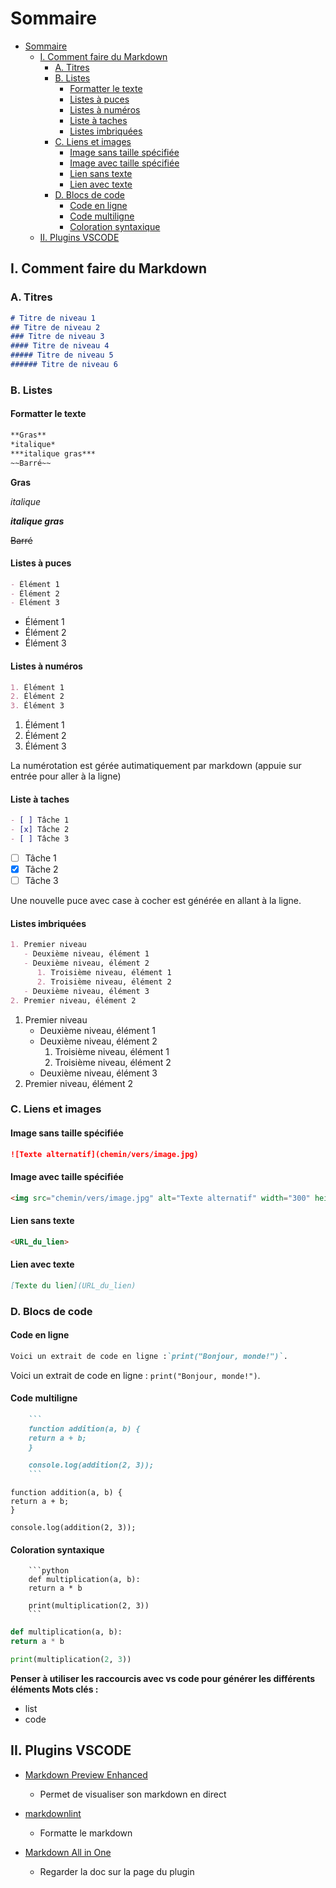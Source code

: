 # Sommaire

- [Sommaire](#sommaire)
  - [I. Comment faire du Markdown](#i-comment-faire-du-markdown)
    - [A. Titres](#a-titres)
    - [B. Listes](#b-listes)
      - [Formatter le texte](#formatter-le-texte)
      - [Listes à puces](#listes-à-puces)
      - [Listes à numéros](#listes-à-numéros)
      - [Liste à taches](#liste-à-taches)
      - [Listes imbriquées](#listes-imbriquées)
    - [C. Liens et images](#c-liens-et-images)
      - [Image sans taille spécifiée](#image-sans-taille-spécifiée)
      - [Image avec taille spécifiée](#image-avec-taille-spécifiée)
      - [Lien sans texte](#lien-sans-texte)
      - [Lien avec texte](#lien-avec-texte)
    - [D. Blocs de code](#d-blocs-de-code)
      - [Code en ligne](#code-en-ligne)
      - [Code multiligne](#code-multiligne)
      - [Coloration syntaxique](#coloration-syntaxique)
  - [II. Plugins VSCODE](#ii-plugins-vscode)

## I. Comment faire du Markdown

### A. Titres

```markdown
# Titre de niveau 1
## Titre de niveau 2
### Titre de niveau 3
#### Titre de niveau 4
##### Titre de niveau 5
###### Titre de niveau 6
```

### B. Listes

#### Formatter le texte

```markdown
**Gras**
*italique*
***italique gras***
~~Barré~~
```

**Gras**

*italique*

***italique gras***

~~Barré~~

#### Listes à puces

```markdown
- Élément 1
- Élément 2
- Élément 3
```

- Élément 1
- Élément 2
- Élément 3

#### Listes à numéros

```markdown
1. Élément 1
2. Élément 2
3. Élément 3
```

1. Élément 1
2. Élément 2
3. Élément 3

La numérotation est gérée autimatiquement par markdown (appuie sur entrée pour aller à la ligne)

#### Liste à taches

```markdown
- [ ] Tâche 1
- [x] Tâche 2
- [ ] Tâche 3
```

- [ ] Tâche 1
- [x] Tâche 2
- [ ] Tâche 3

Une nouvelle puce avec case à cocher est générée en allant à la ligne.

#### Listes imbriquées

```markdown
1. Premier niveau
   - Deuxième niveau, élément 1
   - Deuxième niveau, élément 2
      1. Troisième niveau, élément 1
      2. Troisième niveau, élément 2
   - Deuxième niveau, élément 3
2. Premier niveau, élément 2
```

1. Premier niveau
   - Deuxième niveau, élément 1
   - Deuxième niveau, élément 2
      1. Troisième niveau, élément 1
      2. Troisième niveau, élément 2
   - Deuxième niveau, élément 3
2. Premier niveau, élément 2

### C. Liens et images

#### Image sans taille spécifiée

```markdown
![Texte alternatif](chemin/vers/image.jpg)
```

#### Image avec taille spécifiée

```markdown
<img src="chemin/vers/image.jpg" alt="Texte alternatif" width="300" height="200">
```

#### Lien sans texte

```markdown
<URL_du_lien>
```

#### Lien avec texte

```markdown
[Texte du lien](URL_du_lien)
```

### D. Blocs de code

#### Code en ligne

```markdown
Voici un extrait de code en ligne :`print("Bonjour, monde!")`.
```

Voici un extrait de code en ligne : `print("Bonjour, monde!")`.

#### Code multiligne

```markdown
    ```
    function addition(a, b) {
    return a + b;
    }

    console.log(addition(2, 3));
    ```
```

```
function addition(a, b) {
return a + b;
}

console.log(addition(2, 3));
```

#### Coloration syntaxique

```
    ```python
    def multiplication(a, b):
    return a * b

    print(multiplication(2, 3))
    ```
```

```python
def multiplication(a, b):
return a * b

print(multiplication(2, 3))
```

**Penser à utiliser les raccourcis avec vs code pour générer les différents éléments
Mots clés :**

- list
- code

## II. Plugins VSCODE

- [Markdown Preview Enhanced](https://marketplace.visualstudio.com/items?itemName=shd101wyy.markdown-preview-enhanced)
  - Permet de visualiser son markdown en direct
  
- [markdownlint](https://marketplace.visualstudio.com/items?itemName=DavidAnson.vscode-markdownlint)
  - Formatte le markdown

- [Markdown All in One](https://marketplace.visualstudio.com/items?itemName=yzhang.markdown-all-in-one)
  - Regarder la doc sur la page du plugin
